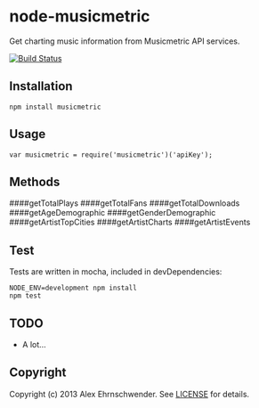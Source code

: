 # node-musicmetric
Get charting music information from Musicmetric API services.

[![Build Status](https://secure.travis-ci.org/alexanderscott/node-musicmetric.png)](http://travis-ci.org/alexanderscott/node-musicmetric)

## Installation

    npm install musicmetric

## Usage
  
    var musicmetric = require('musicmetric')('apiKey');

## Methods

####getTotalPlays
####getTotalFans
####getTotalDownloads
####getAgeDemographic
####getGenderDemographic
####getArtistTopCities
####getArtistCharts
####getArtistEvents

## Test
Tests are written in mocha, included in devDependencies:
    
    NODE_ENV=development npm install
    npm test


## TODO
- A lot...

## Copyright
Copyright (c) 2013 Alex Ehrnschwender. See [LICENSE](https://github.com/alexanderscott/node-musicmetric/raw/master/LICENSE) for details.
